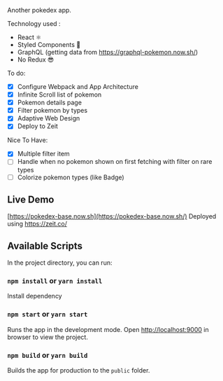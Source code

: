 Another pokedex app.

Technology used : 
- React ⚛️
- Styled Components 💅
- GraphQL (getting data from https://graphql-pokemon.now.sh/)
- No Redux 😎

To do:
- [x] Configure Webpack and App Architecture
- [x] Infinite Scroll list of pokemon
- [x] Pokemon details page
- [x] Filter pokemon by types
- [x] Adaptive Web Design
- [x] Deploy to Zeit

Nice To Have:
- [x] Multiple filter item
- [ ] Handle when no pokemon shown on first fetching with filter on rare types
- [ ] Colorize pokemon types (like Badge)

## Live Demo

[https://pokedex-base.now.sh](https://pokedex-base.now.sh/)
Deployed using https://zeit.co/

## Available Scripts

In the project directory, you can run:

### `npm install` or `yarn install`

Install dependency

### `npm start` or `yarn start`

Runs the app in the development mode.
Open [http://localhost:9000](http://localhost:9000) in browser to view the project.

### `npm build` or `yarn build`

Builds the app for production to the `public` folder.
